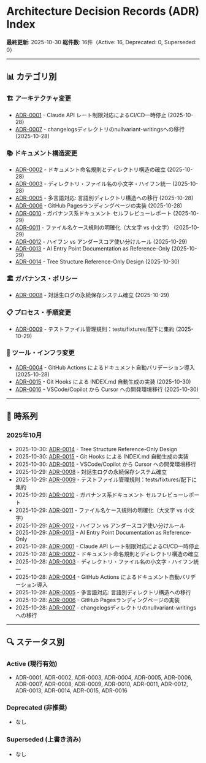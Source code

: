 # Architecture Decision Records (ADR) Index

**最終更新**: 2025-10-30
**総件数**: 16件（Active: 16, Deprecated: 0, Superseded: 0）

---

## 📊 カテゴリ別

### 🏗️ アーキテクチャ変更
- [ADR-0001](active/2025/10/20251028_0001_ci-cd-pause_architecture.md) - Claude API レート制限対応によるCI/CD一時停止 (2025-10-28)
- [ADR-0007](active/2025/10/20251028_0007_changelogs-migration-nullvariant-writings_architecture.md) - changelogsディレクトリのnullvariant-writingsへの移行 (2025-10-28)

### 📚 ドキュメント構造変更
- [ADR-0002](active/2025/10/20251028_0002_naming-structure_documentation.md) - ドキュメント命名規則とディレクトリ構造の確立 (2025-10-28)
- [ADR-0003](active/2025/10/20251028_0003_lowercase-hyphen-unification_documentation.md) - ディレクトリ・ファイル名の小文字・ハイフン統一 (2025-10-28)
- [ADR-0005](active/2025/10/20251028_0005_multilingual-directory-structure_documentation.md) - 多言語対応: 言語別ディレクトリ構造への移行 (2025-10-28)
- [ADR-0006](active/2025/10/20251028_0006_github-pages-landing-implementation_documentation.md) - GitHub Pagesランディングページの実装 (2025-10-28)
- [ADR-0010](active/2025/10/20251029_0010_governance-audit_documentation.md) - ガバナンス系ドキュメント セルフレビューレポート (2025-10-29)
- [ADR-0011](active/2025/10/20251029_0011_filename-case-convention_documentation.md) - ファイル名ケース規則の明確化（大文字 vs 小文字） (2025-10-29)
- [ADR-0012](active/2025/10/20251029_0012_hyphen-underscore-convention_documentation.md) - ハイフン vs アンダースコア使い分けルール (2025-10-29)
- [ADR-0013](active/2025/10/20251029_0013_ai-entry-point-reference-only_documentation.md) - AI Entry Point Documentation as Reference-Only (2025-10-29)
- [ADR-0014](active/2025/10/20251030_0014_tree-structure-reference-only_documentation.md) - Tree Structure Reference-Only Design (2025-10-30)

### 🏛️ ガバナンス・ポリシー
- [ADR-0008](active/2025/10/20251029_0008_dialogue-log-persistence-system_governance.md) - 対話生ログの永続保存システム確立 (2025-10-29)

### 📋 プロセス・手順変更
- [ADR-0009](active/2025/10/20251029_0009_test-fixtures-management_process.md) - テストファイル管理規則：tests/fixtures/配下に集約 (2025-10-29)

### 🔧 ツール・インフラ変更
- [ADR-0004](active/2025/10/20251028_0004_github-actions-doc-validation_tooling.md) - GitHub Actions によるドキュメント自動バリデーション導入 (2025-10-28)
- [ADR-0015](active/2025/10/20251030_0015_git-hooks-index-generation_tooling.md) - Git Hooks による INDEX.md 自動生成の実装 (2025-10-30)
- [ADR-0016](active/2025/10/20251030_0016_vscode-copilot-to-cursor-migration_tooling.md) - VSCode/Copilot から Cursor への開発環境移行 (2025-10-30)

---

## 📅 時系列

### 2025年10月
- 2025-10-30: [ADR-0014](active/2025/10/20251030_0014_tree-structure-reference-only_documentation.md) - Tree Structure Reference-Only Design
- 2025-10-30: [ADR-0015](active/2025/10/20251030_0015_git-hooks-index-generation_tooling.md) - Git Hooks による INDEX.md 自動生成の実装
- 2025-10-30: [ADR-0016](active/2025/10/20251030_0016_vscode-copilot-to-cursor-migration_tooling.md) - VSCode/Copilot から Cursor への開発環境移行
- 2025-10-29: [ADR-0008](active/2025/10/20251029_0008_dialogue-log-persistence-system_governance.md) - 対話生ログの永続保存システム確立
- 2025-10-29: [ADR-0009](active/2025/10/20251029_0009_test-fixtures-management_process.md) - テストファイル管理規則：tests/fixtures/配下に集約
- 2025-10-29: [ADR-0010](active/2025/10/20251029_0010_governance-audit_documentation.md) - ガバナンス系ドキュメント セルフレビューレポート
- 2025-10-29: [ADR-0011](active/2025/10/20251029_0011_filename-case-convention_documentation.md) - ファイル名ケース規則の明確化（大文字 vs 小文字）
- 2025-10-29: [ADR-0012](active/2025/10/20251029_0012_hyphen-underscore-convention_documentation.md) - ハイフン vs アンダースコア使い分けルール
- 2025-10-29: [ADR-0013](active/2025/10/20251029_0013_ai-entry-point-reference-only_documentation.md) - AI Entry Point Documentation as Reference-Only
- 2025-10-28: [ADR-0001](active/2025/10/20251028_0001_ci-cd-pause_architecture.md) - Claude API レート制限対応によるCI/CD一時停止
- 2025-10-28: [ADR-0002](active/2025/10/20251028_0002_naming-structure_documentation.md) - ドキュメント命名規則とディレクトリ構造の確立
- 2025-10-28: [ADR-0003](active/2025/10/20251028_0003_lowercase-hyphen-unification_documentation.md) - ディレクトリ・ファイル名の小文字・ハイフン統一
- 2025-10-28: [ADR-0004](active/2025/10/20251028_0004_github-actions-doc-validation_tooling.md) - GitHub Actions によるドキュメント自動バリデーション導入
- 2025-10-28: [ADR-0005](active/2025/10/20251028_0005_multilingual-directory-structure_documentation.md) - 多言語対応: 言語別ディレクトリ構造への移行
- 2025-10-28: [ADR-0006](active/2025/10/20251028_0006_github-pages-landing-implementation_documentation.md) - GitHub Pagesランディングページの実装
- 2025-10-28: [ADR-0007](active/2025/10/20251028_0007_changelogs-migration-nullvariant-writings_architecture.md) - changelogsディレクトリのnullvariant-writingsへの移行

---

## 🔍 ステータス別

### Active (現行有効)
- ADR-0001, ADR-0002, ADR-0003, ADR-0004, ADR-0005, ADR-0006, ADR-0007, ADR-0008, ADR-0009, ADR-0010, ADR-0011, ADR-0012, ADR-0013, ADR-0014, ADR-0015, ADR-0016

### Deprecated (非推奨)
- なし

### Superseded (上書き済み)
- なし
